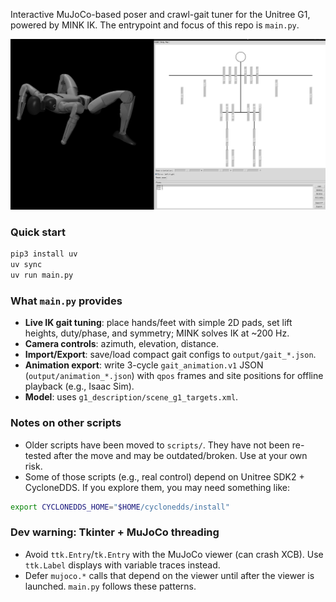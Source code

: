 Interactive MuJoCo-based poser and crawl-gait tuner for the Unitree G1, powered by MINK IK. The entrypoint and focus of this repo is `main.py`.

![App screenshot](screenshot.png)

### Quick start
```bash
pip3 install uv
uv sync
uv run main.py
```

### What `main.py` provides
- **Live IK gait tuning**: place hands/feet with simple 2D pads, set lift heights, duty/phase, and symmetry; MINK solves IK at ~200 Hz.
- **Camera controls**: azimuth, elevation, distance.
- **Import/Export**: save/load compact gait configs to `output/gait_*.json`.
- **Animation export**: write 3-cycle `gait_animation.v1` JSON (`output/animation_*.json`) with `qpos` frames and site positions for offline playback (e.g., Isaac Sim).
- **Model**: uses `g1_description/scene_g1_targets.xml`.

### Notes on other scripts
- Older scripts have been moved to `scripts/`. They have not been re-tested after the move and may be outdated/broken. Use at your own risk.
- Some of those scripts (e.g., real control) depend on Unitree SDK2 + CycloneDDS. If you explore them, you may need something like:
```bash
export CYCLONEDDS_HOME="$HOME/cyclonedds/install"
```

### Dev warning: Tkinter + MuJoCo threading
- Avoid `ttk.Entry`/`tk.Entry` with the MuJoCo viewer (can crash XCB). Use `ttk.Label` displays with variable traces instead.
- Defer `mujoco.*` calls that depend on the viewer until after the viewer is launched. `main.py` follows these patterns.
